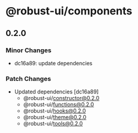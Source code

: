 # @robust-ui/components

## 0.2.0

### Minor Changes

- dc16a89: update dependencies

### Patch Changes

- Updated dependencies [dc16a89]
  - @robust-ui/constructor@0.2.0
  - @robust-ui/functions@0.2.0
  - @robust-ui/hooks@0.2.0
  - @robust-ui/theme@0.2.0
  - @robust-ui/tools@0.2.0
